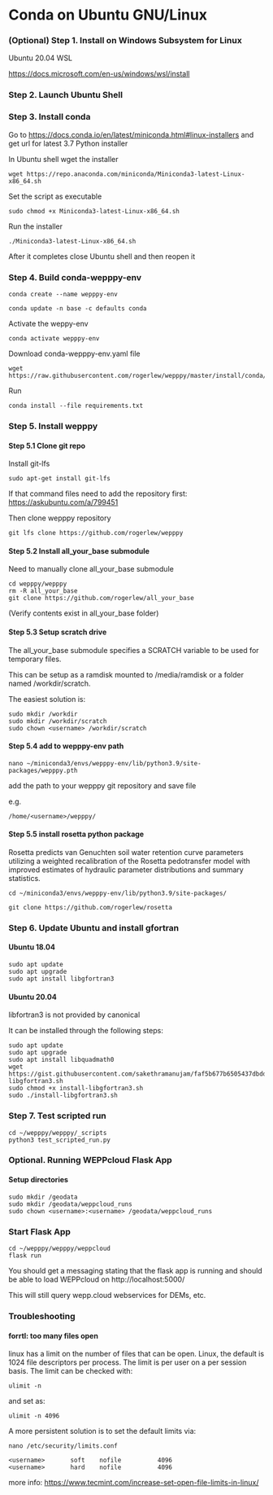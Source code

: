 # Conda on Ubuntu GNU/Linux

### (Optional) Step 1. Install on Windows Subsystem for Linux

Ubuntu 20.04 WSL

https://docs.microsoft.com/en-us/windows/wsl/install


### Step 2. Launch Ubuntu Shell 


### Step 3. Install conda

Go to https://docs.conda.io/en/latest/miniconda.html#linux-installers and get url for latest 3.7 Python installer

In Ubuntu shell wget the installer

```
wget https://repo.anaconda.com/miniconda/Miniconda3-latest-Linux-x86_64.sh
```

Set the script as executable

```
sudo chmod +x Miniconda3-latest-Linux-x86_64.sh
```

Run the installer

```
./Miniconda3-latest-Linux-x86_64.sh
```

After it completes close Ubuntu shell and then reopen it


### Step 4. Build conda-wepppy-env

```
conda create --name wepppy-env
```

```
conda update -n base -c defaults conda
```

Activate the weppy-env

```
conda activate wepppy-env
```

Download conda-wepppy-env.yaml file

```
wget https://raw.githubusercontent.com/rogerlew/wepppy/master/install/conda/requirements.txt
```

Run

```
conda install --file requirements.txt
```


### Step 5. Install wepppy

#### Step 5.1 Clone git repo

Install git-lfs

```
sudo apt-get install git-lfs
```

If that command files need to add the repository first:
https://askubuntu.com/a/799451

Then clone wepppy repository

```
git lfs clone https://github.com/rogerlew/wepppy 
```

#### Step 5.2 Install all_your_base submodule

Need to manually clone all_your_base submodule
```
cd wepppy/wepppy
rm -R all_your_base
git clone https://github.com/rogerlew/all_your_base
```

(Verify contents exist in all_your_base folder)

#### Step 5.3 Setup scratch drive

The all_your_base submodule specifies a SCRATCH variable to be used for temporary files.

This can be setup as a ramdisk mounted to /media/ramdisk or a folder named /workdir/scratch.

The easiest solution is:
```
sudo mkdir /workdir
sudo mkdir /workdir/scratch
sudo chown <username> /workdir/scratch
```

#### Step 5.4 add to wepppy-env path
```
nano ~/miniconda3/envs/wepppy-env/lib/python3.9/site-packages/wepppy.pth
```

add the path to your wepppy git repository and save file

e.g.

```
/home/<username>/wepppy/
```


#### Step 5.5 install rosetta python package

Rosetta predicts van Genuchten soil water retention curve parameters utilizing a weighted recalibration of the Rosetta pedotransfer model with improved estimates of hydraulic parameter distributions and summary statistics. 

```
cd ~/miniconda3/envs/wepppy-env/lib/python3.9/site-packages/
```

```
git clone https://github.com/rogerlew/rosetta
```

### Step 6. Update Ubuntu and install gfortran

#### Ubuntu 18.04
```
sudo apt update
sudo apt upgrade
sudo apt install libgfortran3
```

#### Ubuntu 20.04
libfortran3 is not provided by canonical

It can be installed through the following steps:

```
sudo apt update
sudo apt upgrade
sudo apt install libquadmath0
wget https://gist.githubusercontent.com/sakethramanujam/faf5b677b6505437dbdd82170ac55322/raw/c306b71253ec50fb55d59f935885773d533b565c/install-libgfortran3.sh
sudo chmod +x install-libgfortran3.sh
sudo ./install-libgfortran3.sh
```

### Step 7. Test scripted run

```
cd ~/wepppy/wepppy/_scripts
python3 test_scripted_run.py
```

### Optional. Running WEPPcloud Flask App

#### Setup directories
```
sudo mkdir /geodata
sudo mkdir /geodata/weppcloud_runs
sudo chown <username>:<username> /geodata/weppcloud_runs
```

### Start Flask App
```
cd ~/wepppy/wepppy/weppcloud
flask run
```

You should get a messaging stating that the flask app is running and should be able to load WEPPcloud on
http://localhost:5000/

This will still query wepp.cloud webservices for DEMs, etc.

### Troubleshooting


#### forrtl: too many files open

linux has a limit on the number of files that can be open. Linux, the default is 1024 file descriptors per process. The limit is per user on a per session basis. The limit can be checked with:

~~~
ulimit -n
~~~

and set as:

~~~
ulimit -n 4096
~~~

A more persistent solution is to set the default limits via:

```
nano /etc/security/limits.conf
```

```
<username>       soft    nofile          4096
<username>       hard    nofile          4096
```

more info:
https://www.tecmint.com/increase-set-open-file-limits-in-linux/

